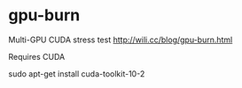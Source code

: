 # gpu-burn
Multi-GPU CUDA stress test
http://wili.cc/blog/gpu-burn.html

Requires CUDA

sudo apt-get install cuda-toolkit-10-2
